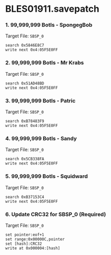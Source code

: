 # BLES01911.savepatch

### 1. 99,999,999 Botls - SpongegBob

Target File: `SBSP_0`

```
search 0x5846E8C7
write next 0x4:05F5E0FF
```

### 2. 99,999,999 Botls - Mr Krabs

Target File: `SBSP_0`

```
search 0x51AD48BD
write next 0x4:05F5E0FF
```

### 3. 99,999,999 Botls - Patric

Target File: `SBSP_0`

```
search 0xB78483F9
write next 0x4:05F5E0FF
```

### 4. 99,999,999 Botls - Sandy

Target File: `SBSP_0`

```
search 0x5CB338FA
write next 0x4:05F5E0FF
```

### 5. 99,999,999 Botls - Squidward

Target File: `SBSP_0`

```
search 0xB37153C4
write next 0x4:05F5E0FF
```

### 6. Update CRC32 for SBSP_0 (Required)

Target File: `SBSP_0`

```
set pointer:eof+1
set range:0x00000C,pointer
set [hash]:CRC32
write at 0x000004:[hash]
```

